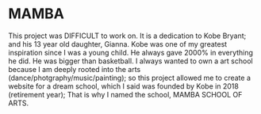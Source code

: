 # MAMBA
This project was DIFFICULT to work on.
It is a dedication to Kobe Bryant; and his 13 year old daughter, Gianna.
Kobe was one of my greatest inspiration since I was a young child. He always gave 2000% in everything he did.
He was bigger than basketball.
I always wanted to own a art school because I am deeply rooted into the arts (dance/photgraphy/music/painting);
so this project allowed me to create a website for a dream school, which I said was founded by Kobe in 2018 (retirement year);
That is why I named the school, MAMBA SCHOOL OF ARTS.
